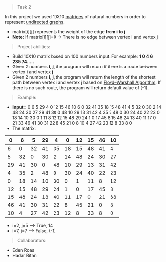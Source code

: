 >Task 2

In this project we used 10X10 [matrices](https://en.wikipedia.org/wiki/Matrix_(mathematics)) of natural numbers in order to represent [undirected graphs](https://en.wikipedia.org/wiki/Graph_(discrete_mathematics)).

* matrix[i][j] represents the weight of the edge **from i to j**
* **Note:** If matrix[i][j]=0 -> There is no edge between vertex i and vertex j


>Project abilities:
* Build 10X10 matrix based on 100 numbers input. For example: **1 0 4 6 235 74.....**
* Given 2 numbers **i**, **j**, the program will return if there is a route between vertex **i** and vertex **j**
* Given 2 numbers **i**, **j**, the program will return the length of the shortest path between vertex i and vertex j based on [Floyd–Warshall Algorithm](https://www.youtube.com/watch?v=oNI0rf2P9gE). If there is no such route, the program will return default value of (-1).


>Example:
* **Input=** 0 6 5 29 4 0 12 15 46 10 6 0 32 41 35 18 15 48 41 4 5 32 0 30 2 14 48 24 30 27 29 41 30 0 48 10 29 13 31 42 4 35 2 48 0 30 24 40 22 23 0 18 14 10 30 0 1 11 8 12 12 15 48 29 24 1 0 17 45 8 15 48 24 13 40 11 17 0 21 33 46 41 30 31 22 8 45 21 0 8 10 4 27 42 23 12 8 33 8 0
* The matrix:  




| 0 |	6 |	5 |	29 |	4 |	0 |	12 |	15 |	46 |	10 |
| ---- | ---- | ---- | ---- | ---- | ---- | ---- | ---- | ---- | ---- |
| 6 |	0 |	32 | 41 |	35 |	18 |	15 |	48 |	41 |	4 |		
| 5 |	32 |	0 |	30 |	2 |	14 |	48 |	24 |	30 |	27 |  	
| 29 |	41 |	30 |	0 |	48 |	10 |	29 | 13 |	31 |	42 |  	
| 4 |	35 |	2 |	48 |	0 |	30 |	24 |	40 |	22 |	23 |  	
| 0 |	18 |	14 |	10 |	30 |	0 |	1 |	11 |	8 |	12 |  	
| 12 |	15 |	48 |	29 |	24 |	1 |	0 |	17 |	45 |	8 | 	
| 15 |	48 |	24 |	13 |	40 |	11 |	17 |	0 |	21 |	33 |  	
| 46 |	41 |	30 |	31 |	22 |	8 |	45 |	21 |	0 |	8 | 	
| 10 |	4 |	27 |	42 |	23 |	12 |	8 |	33 |	8 |	0 |   

* i=2, j=5 --> True, 14
* i=7, j=7 --> False, (-1)


>Collaborators:
* Eden Roas
* Hadar Bitan


